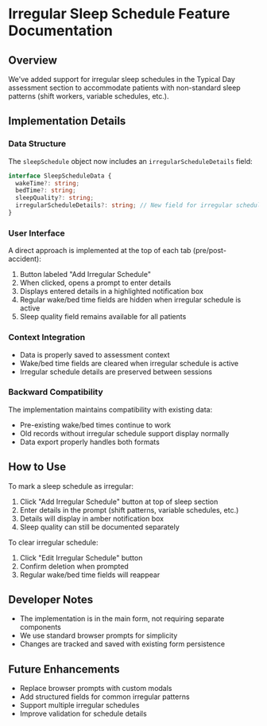 # Irregular Sleep Schedule Feature Documentation

## Overview
We've added support for irregular sleep schedules in the Typical Day assessment section to accommodate patients with non-standard sleep patterns (shift workers, variable schedules, etc.).

## Implementation Details

### Data Structure
The `sleepSchedule` object now includes an `irregularScheduleDetails` field:

```typescript
interface SleepScheduleData {
  wakeTime?: string;
  bedTime?: string;
  sleepQuality?: string;
  irregularScheduleDetails?: string; // New field for irregular schedules
}
```

### User Interface
A direct approach is implemented at the top of each tab (pre/post-accident):

1. Button labeled "Add Irregular Schedule"
2. When clicked, opens a prompt to enter details
3. Displays entered details in a highlighted notification box
4. Regular wake/bed time fields are hidden when irregular schedule is active
5. Sleep quality field remains available for all patients

### Context Integration
- Data is properly saved to assessment context
- Wake/bed time fields are cleared when irregular schedule is active
- Irregular schedule details are preserved between sessions

### Backward Compatibility
The implementation maintains compatibility with existing data:
- Pre-existing wake/bed times continue to work
- Old records without irregular schedule support display normally
- Data export properly handles both formats

## How to Use
To mark a sleep schedule as irregular:
1. Click "Add Irregular Schedule" button at top of sleep section
2. Enter details in the prompt (shift patterns, variable schedules, etc.)
3. Details will display in amber notification box
4. Sleep quality can still be documented separately

To clear irregular schedule:
1. Click "Edit Irregular Schedule" button
2. Confirm deletion when prompted
3. Regular wake/bed time fields will reappear

## Developer Notes
- The implementation is in the main form, not requiring separate components
- We use standard browser prompts for simplicity
- Changes are tracked and saved with existing form persistence

## Future Enhancements
- Replace browser prompts with custom modals
- Add structured fields for common irregular patterns
- Support multiple irregular schedules
- Improve validation for schedule details
